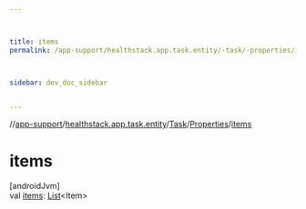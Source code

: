 ```yaml
---



title: items
permalink: /app-support/healthstack.app.task.entity/-task/-properties/items.html



sidebar: dev_doc_sidebar


---
```




//[app-support](/app-support.html)/[healthstack.app.task.entity](../../index.html)/[Task](../index.html)/[Properties](index.html)/[items](items.html)



# items



[androidJvm]\
val [items](items.html): [List](https://kotlinlang.org/api/latest/jvm/stdlib/kotlin.collections/-list/index.html)&lt;Item&gt;






